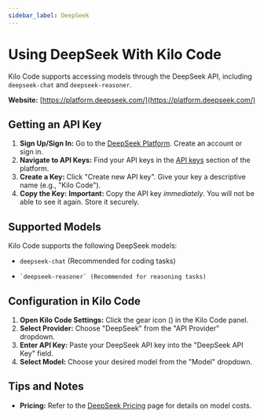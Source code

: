 ```yaml
---
sidebar_label: DeepSeek
---
```


# Using DeepSeek With Kilo Code

Kilo Code supports accessing models through the DeepSeek API, including `deepseek-chat` and `deepseek-reasoner`.

**Website:** [https://platform.deepseek.com/](https://platform.deepseek.com/)

## Getting an API Key

1.  **Sign Up/Sign In:** Go to the [DeepSeek Platform](https://platform.deepseek.com/). Create an account or sign in.
2.  **Navigate to API Keys:** Find your API keys in the [API keys](https://platform.deepseek.com/api_keys) section of the platform.
3.  **Create a Key:** Click "Create new API key".  Give your key a descriptive name (e.g., "Kilo Code").
4.  **Copy the Key:**  **Important:** Copy the API key *immediately*.  You will not be able to see it again.  Store it securely.

## Supported Models

Kilo Code supports the following DeepSeek models:

*   `deepseek-chat` (Recommended for coding tasks)
*	  `deepseek-reasoner` (Recommended for reasoning tasks)

## Configuration in Kilo Code

1.  **Open Kilo Code Settings:** Click the gear icon (<Codicon name="gear" />) in the Kilo Code panel.
2.  **Select Provider:** Choose "DeepSeek" from the "API Provider" dropdown.
3.  **Enter API Key:** Paste your DeepSeek API key into the "DeepSeek API Key" field.
4.  **Select Model:** Choose your desired model from the "Model" dropdown.

## Tips and Notes
*   **Pricing:** Refer to the [DeepSeek Pricing](https://api-docs.deepseek.com/quick_start/pricing/) page for details on model costs.
